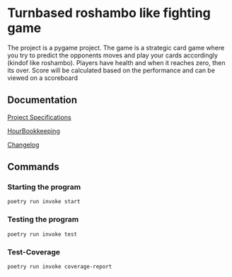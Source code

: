 # Turnbased roshambo like fighting game
The project is a pygame project. The game is a strategic card game where you try to predict the opponents moves and play your cards accordingly (kindof like roshambo). Players have health and when it reaches zero, then its over. Score will be calculated based on the performance and can be viewed on a scoreboard

## Documentation
[Project Specifications](https://github.com/stenbra/ot-harjoitustyo/blob/master/Documentation/ProjectSpecifications.md)

[HourBookkeeping](https://github.com/stenbra/ot-harjoitustyo/blob/master/Documentation/WorkHourBookkeeping.md)

[Changelog](https://github.com/stenbra/ot-harjoitustyo/blob/master/Documentation/changelog.md)

## Commands
### Starting the program
` poetry run invoke start `
### Testing the program
` poetry run invoke test `
### Test-Coverage
` poetry run invoke coverage-report `